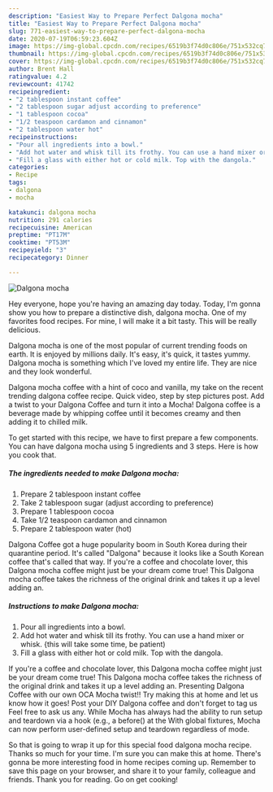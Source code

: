 ```yaml
---
description: "Easiest Way to Prepare Perfect Dalgona mocha"
title: "Easiest Way to Prepare Perfect Dalgona mocha"
slug: 771-easiest-way-to-prepare-perfect-dalgona-mocha
date: 2020-07-19T06:59:23.604Z
image: https://img-global.cpcdn.com/recipes/6519b3f74d0c806e/751x532cq70/dalgona-mocha-recipe-main-photo.jpg
thumbnail: https://img-global.cpcdn.com/recipes/6519b3f74d0c806e/751x532cq70/dalgona-mocha-recipe-main-photo.jpg
cover: https://img-global.cpcdn.com/recipes/6519b3f74d0c806e/751x532cq70/dalgona-mocha-recipe-main-photo.jpg
author: Brent Hall
ratingvalue: 4.2
reviewcount: 41742
recipeingredient:
- "2 tablespoon instant coffee"
- "2 tablespoon sugar adjust according to preference"
- "1 tablespoon cocoa"
- "1/2 teaspoon cardamon and cinnamon"
- "2 tablespoon water hot"
recipeinstructions:
- "Pour all ingredients into a bowl."
- "Add hot water and whisk till its frothy. You can use a hand mixer or whisk. {this will take some time, be patient)"
- "Fill a glass with either hot or cold milk. Top with the dangola."
categories:
- Recipe
tags:
- dalgona
- mocha

katakunci: dalgona mocha 
nutrition: 291 calories
recipecuisine: American
preptime: "PT17M"
cooktime: "PT53M"
recipeyield: "3"
recipecategory: Dinner

---
```



![Dalgona mocha](https://img-global.cpcdn.com/recipes/6519b3f74d0c806e/751x532cq70/dalgona-mocha-recipe-main-photo.jpg)

Hey everyone, hope you're having an amazing day today. Today, I'm gonna show you how to prepare a distinctive dish, dalgona mocha. One of my favorites food recipes. For mine, I will make it a bit tasty. This will be really delicious.

Dalgona mocha is one of the most popular of current trending foods on earth. It is enjoyed by millions daily. It's easy, it's quick, it tastes yummy. Dalgona mocha is something which I've loved my entire life. They are nice and they look wonderful.

Dalgona mocha coffee with a hint of coco and vanilla, my take on the recent trending dalgona coffee recipe. Quick video, step by step pictures post. Add a twist to your Dalgona Coffee and turn it into a Mocha! Dalgona coffee is a beverage made by whipping coffee until it becomes creamy and then adding it to chilled milk.


To get started with this recipe, we have to first prepare a few components. You can have dalgona mocha using 5 ingredients and 3 steps. Here is how you cook that.

<!--inarticleads1-->

##### The ingredients needed to make Dalgona mocha:

1. Prepare 2 tablespoon instant coffee
1. Take 2 tablespoon sugar (adjust according to preference)
1. Prepare 1 tablespoon cocoa
1. Take 1/2 teaspoon cardamon and cinnamon
1. Prepare 2 tablespoon water (hot)


Dalgona Coffee got a huge popularity boom in South Korea during their quarantine period. It&#39;s called &#34;Dalgona&#34; because it looks like a South Korean coffee that&#39;s called that way. If you&#39;re a coffee and chocolate lover, this Dalgona mocha coffee might just be your dream come true! This Dalgona mocha coffee takes the richness of the original drink and takes it up a level adding an. 

<!--inarticleads2-->

##### Instructions to make Dalgona mocha:

1. Pour all ingredients into a bowl.
1. Add hot water and whisk till its frothy. You can use a hand mixer or whisk. {this will take some time, be patient)
1. Fill a glass with either hot or cold milk. Top with the dangola.


If you&#39;re a coffee and chocolate lover, this Dalgona mocha coffee might just be your dream come true! This Dalgona mocha coffee takes the richness of the original drink and takes it up a level adding an. Presenting Dalgona Coffee with our own OCA Mocha twist‼ Try making this at home and let us know how it goes! Post your DIY Dalgona coffee and don&#39;t forget to tag us Feel free to ask us any. While Mocha has always had the ability to run setup and teardown via a hook (e.g., a before() at the With global fixtures, Mocha can now perform user-defined setup and teardown regardless of mode. 

So that is going to wrap it up for this special food dalgona mocha recipe. Thanks so much for your time. I'm sure you can make this at home. There's gonna be more interesting food in home recipes coming up. Remember to save this page on your browser, and share it to your family, colleague and friends. Thank you for reading. Go on get cooking!
